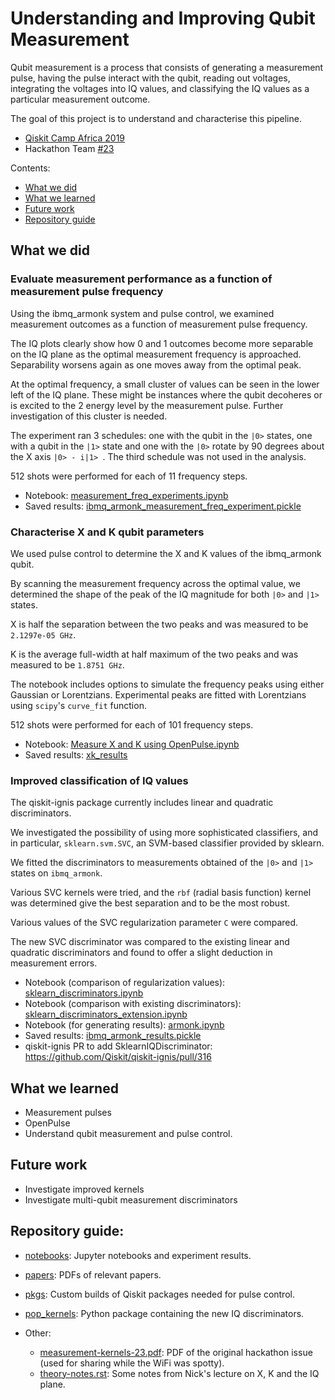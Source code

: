 # Understanding and Improving Qubit Measurement

Qubit measurement is a process that consists of generating a measurement
pulse, having the pulse interact with the qubit, reading out voltages,
integrating the voltages into IQ values, and classifying the IQ values
as a particular measurement outcome.

The goal of this project is to understand and characterise this pipeline.

* [Qiskit Camp Africa 2019](https://github.com/qiskit-community/qiskit-camp-africa-19/)
* Hackathon Team [#23](https://github.com/qiskit-community/qiskit-camp-africa-19/issues/23)

Contents:

* [What we did](#what-we-did)
* [What we learned](#what-we-learned)
* [Future work](#future-work)
* [Repository guide](#repository-guide)

<a id="what-we-did"></a>

## What we did

### Evaluate measurement performance as a function of measurement pulse frequency

Using the ibmq_armonk system and pulse control, we examined measurement
outcomes as a function of measurement pulse frequency.

The IQ plots clearly show how 0 and 1 outcomes become more separable on the
IQ plane as the optimal measurement frequency is approached. Separability
worsens again as one moves away from the optimal peak.

At the optimal frequency, a small cluster of values can be seen in the
lower left of the IQ plane. These might be instances where the qubit
decoheres or is excited to the 2 energy level by the measurement pulse.
Further investigation of this cluster is needed.

The experiment ran 3 schedules: one with the qubit in the ``|0>`` states,
one with a qubit in the ``|1>`` state and one with the ``|0>`` rotate by
90 degrees about the X axis ``|0> - i|1> ``. The third schedule was not
used in the analysis.

512 shots were performed for each of 11 frequency steps.

* Notebook: [measurement_freq_experiments.ipynb](./notebooks/measurement_freq_experiments.ipynb)
* Saved results: [ibmq_armonk_measurement_freq_experiment.pickle](./notebooks/ibmq_armonk_measurement_freq_experiment.pickle)

### Characterise X and K qubit parameters

We used pulse control to determine the X and K values of the ibmq_armonk
qubit.

By scanning the measurement frequency across the optimal value, we determined
the shape of the peak of the IQ magnitude for both ``|0>`` and ``|1>`` states.

X is half the separation between the two peaks and was measured to be
``2.1297e-05 GHz``.

K is the average full-width at half maximum of the two peaks and was
measured to be ``1.8751 GHz``.

The notebook includes options to simulate the frequency peaks using either
Gaussian or Lorentzians. Experimental peaks are fitted with Lorentzians
using ``scipy``'s ``curve_fit`` function.

512 shots were performed for each of 101 frequency steps.

* Notebook: [Measure X and K using OpenPulse.ipynb](./notebooks/Measure%20X%20and%20K%20using%20OpenPulse.ipynb)
* Saved results: [xk_results](./notebooks/xk_results/)

### Improved classification of IQ values

The qiskit-ignis package currently includes linear and quadratic discriminators.

We investigated the possibility of using more sophisticated classifiers, and
in particular, ``sklearn.svm.SVC``, an SVM-based classifier provided by sklearn.

We fitted the discriminators to measurements obtained of the ``|0>`` and
``|1>`` states on ``ibmq_armonk``.

Various SVC kernels were tried, and the ``rbf`` (radial basis function)
kernel was determined give the best separation and to be the most robust.

Various values of the SVC regularization parameter ``C`` were compared.

The new SVC discriminator was compared to the existing linear and
quadratic discriminators and found to offer a slight deduction in measurement
errors.

* Notebook (comparison of regularization values): [sklearn_discriminators.ipynb](./notebooks/sklearn_discriminators.ipynb)
* Notebook (comparison with existing discriminators): [sklearn_discriminators_extension.ipynb](./notebooks/sklearn_discriminators_extension.ipynb)
* Notebook (for generating results): [armonk.ipynb](./notebooks/armonk.ipynb)
* Saved results: [ibmq_armonk_results.pickle](./notebooks/ibmq_armonk_results.pickle)
* qiskit-ignis PR to add SklearnIQDiscriminator: https://github.com/Qiskit/qiskit-ignis/pull/316

<a id="what-we-learned"></a>

## What we learned

* Measurement pulses
* OpenPulse
* Understand qubit measurement and pulse control.

<a id="future-work"></a>

## Future work

* Investigate improved kernels
* Investigate multi-qubit measurement discriminators

<a id="repository-guide"></a>

## Repository guide:

* [notebooks](./notebooks): Jupyter notebooks and experiment results.
* [papers](./papers): PDFs of relevant papers.
* [pkgs](./pkgs): Custom builds of Qiskit packages needed for pulse control.
* [pop_kernels](./pop_kernels): Python package containing the new IQ discriminators.
* Other:

  * [measurement-kernels-23.pdf](./measurement-kernels-23.pdf): PDF of the
    original hackathon issue (used for sharing while the WiFi was spotty).
  * [theory-notes.rst](./theory-notes.rst): Some notes from Nick's
    lecture on X, K and the IQ plane.
